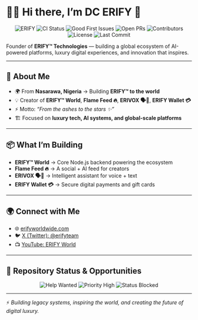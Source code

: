 # 💎🔥 Hi there, I’m DC ERIFY 👋  
<!-- Luxury Badges Section -->
<div align="center">

![ERIFY](https://img.shields.io/badge/ERIFY-World-purple?style=for-the-badge&logo=data:image/svg+xml;base64,PHN2ZyB3aWR0aD0iMjQiIGhlaWdodD0iMjQiIHZpZXdCb3g9IjAgMCAyNCAyNCIgZmlsbD0ibm9uZSIgeG1sbnM9Imh0dHA6Ly93d3cudzMub3JnLzIwMDAvc3ZnIj4KPHBhdGggZD0iTTEyIDJMMTMuMDkgOC4yNkwyMCA5TDEzLjA5IDE1Ljc0TDEyIDIyTDEwLjkxIDE1Ljc0TDQgOUwxMC45MSA4LjI2TDEyIDJaIiBmaWxsPSJ3aGl0ZSIvPgo8L3N2Zz4K)
![CI Status](https://img.shields.io/github/actions/workflow/status/erify-world/erify-world/stream-upload-and-announce.yml?branch=main&style=for-the-badge&label=Stream%20CI&logo=github)
![Good First Issues](https://img.shields.io/github/issues/erify-world/erify-world/good%20first%20issue?style=for-the-badge&label=Good%20First%20Issues&color=brightgreen&logo=github)
![Open PRs](https://img.shields.io/github/issues-pr/erify-world/erify-world?style=for-the-badge&label=Open%20PRs&color=blue&logo=github)
![Contributors](https://img.shields.io/github/contributors/erify-world/erify-world?style=for-the-badge&label=Contributors&color=orange&logo=github)
![License](https://img.shields.io/github/license/erify-world/erify-world?style=for-the-badge&label=License&color=green&logo=github)
![Last Commit](https://img.shields.io/github/last-commit/erify-world/erify-world?style=for-the-badge&label=Last%20Commit&color=red&logo=github)

</div>

Founder of **ERIFY™ Technologies** — building a global ecosystem of AI-powered platforms, luxury digital experiences, and innovation that inspires.  

---

## 🚀 About Me  
- 🌍 From **Nasarawa, Nigeria** → Building **ERIFY™ to the world**  
- 💡 Creator of **ERIFY™ World**, **Flame Feed 🔥**, **ERIVOX 🗣💠**, **ERIFY Wallet 💳**  
- ⚡ Motto: *“From the ashes to the stars ✨”*  
- 🏗 Focused on **luxury tech, AI systems, and global-scale platforms**  

---

## 📦 What I’m Building  
- **ERIFY™ World** → Core Node.js backend powering the ecosystem  
- **Flame Feed 🔥** → A social + AI feed for creators  
- **ERIVOX 🗣💠** → Intelligent assistant for voice + text  
- **ERIFY Wallet 💳** → Secure digital payments and gift cards  

---

## 🌍 Connect with Me  
- 🌐 [erifyworldwide.com](https://erifyworldwide.com)  
- 🐦 [X (Twitter): @erifyteam](https://x.com/erifyteam)  
- 📺 [YouTube: ERIFY World](https://www.youtube.com/@erifyworld)  

---

## 🎯 Repository Status & Opportunities

<div align="center">

![Help Wanted](https://img.shields.io/github/issues/erify-world/erify-world/help%20wanted?style=flat-square&label=Help%20Wanted&color=yellow&logo=github)
![Priority High](https://img.shields.io/github/issues/erify-world/erify-world/priority:%20high?style=flat-square&label=Priority%3A%20High&color=red&logo=github)
![Status Blocked](https://img.shields.io/github/issues/erify-world/erify-world/status:%20blocked?style=flat-square&label=Status%3A%20Blocked&color=orange&logo=github)

</div>

---

⚡ *Building legacy systems, inspiring the world, and creating the future of digital luxury.*  
